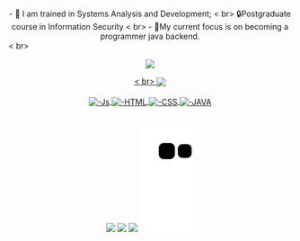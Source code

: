 <div align="center">
- 🔭 I am trained in Systems Analysis and Development;
  < br>
   🔒Postgraduate course in Information Security
  < br>
- 🌱My current focus is on becoming a programmer
   java backend.
  </div>
    < br>
      <p>
<div align="center">
  <a href="https://github.com/mateusfilipeferraz/MateusFilipeFerraz">
  <img height="180em" align="center" src="https://github-readme-stats.vercel.app/api?username=mateusfilipeferraz&show_icons=true&theme=merko&include_all_commits=true&count_private=true"/>
      </p>
     < br>
  <img height="180em" align="center" src="https://github-readme-stats.vercel.app/api/top-langs/?username=Mateusfilipeferraz&layout=compact&langs_count=7&theme=react"/ >
</div>
<div align="center">
<div style="display: inline_block"><br>
  <img align="center" alt="-Js" height="30" width="40" src="https://raw.githubusercontent.com/devicons/devicon/master/icons/javascript/javascript-plain. svg">
  <img align="center" alt="-HTML" height="30" width="40" src="https://raw.githubusercontent.com/devicons/devicon/master/icons/html5/html5-original. svg">
  <img align="center" alt="-CSS" height="30" width="40" src="https://raw.githubusercontent.com/devicons/devicon/master/icons/css3/css3-original. svg">
  <img align="center" alt="-JAVA" height="40" width="50" src="https://icongr.am/devicon/java-original.svg?size=128&color=currentColor" >
          
</div>
<br>
  
  <a href="https://www.instagram.com/mateusfilipeferraz/" target="_blank"><img src="https://img.shields.io/badge/-Instagram-%23E4405F?style=for -the-badge&logo=instagram&logoColor=white" target="_blank"></a>
  <a href = "mailto:mateus.p.ferraz@gmail.com"><img src="https://img.shields.io/badge/-Gmail-%23333?style=for-the-badge&logo=gmail&logoColor =white" target="_blank"></a>
  <a href="https://www.linkedin.com/in/mateus-ferraz-535b45a4/" target="_blank"><img src="https://img.shields.io/badge/-LinkedIn- %230077B5?style=for-the-badge&logo=linkedin&logoColor=white" target="_blank"></a>
    ![Snake animation](https://github.com/mateusfilipeferraz/MateusFilipeFerraz/blob/output/github-contribution-grid-snake.svg)
    </div>

